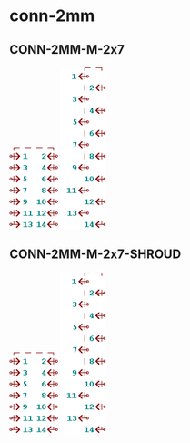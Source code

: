 # conn-2mm

## CONN-2MM-M-2x7
![CONN-2MM-M-2x7__1__1](images/conn-2mm__CONN-2MM-M-2x7__1__1.png?raw=true) 
![CONN-2MM-M-2x7__1__2](images/conn-2mm__CONN-2MM-M-2x7__1__2.png?raw=true) 

## CONN-2MM-M-2x7-SHROUD
![CONN-2MM-M-2x7-SHROUD__1__1](images/conn-2mm__CONN-2MM-M-2x7-SHROUD__1__1.png?raw=true) 
![CONN-2MM-M-2x7-SHROUD__1__2](images/conn-2mm__CONN-2MM-M-2x7-SHROUD__1__2.png?raw=true) 

